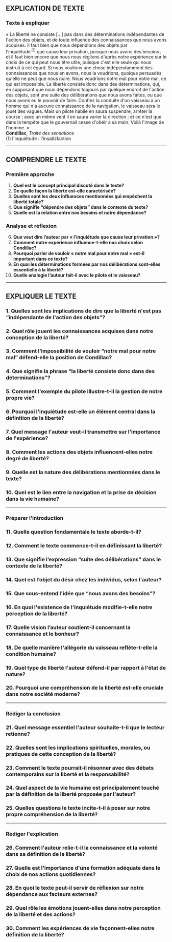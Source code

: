 ## EXPLICATION DE TEXTE

### Texte à expliquer

« La liberté ne consiste […] pas dans des déterminations indépendantes de l'action des objets, et de toute influence des connaissances que nous avons acquises. Il faut bien que nous dépendions des objets par l'inquiétude&#x202F;<sup>(1)</sup> que cause leur privation, puisque nous avons des besoins ; et il faut bien encore que nous nous réglions d'après notre expérience sur le choix de ce qui peut nous être utile, puisque c'est elle seule qui nous instruit à cet égard. Si nous voulions une chose indépendamment des connaissances que nous en avons, nous la voudrions, quoique persuadés qu'elle ne peut que nous nuire. Nous voudrions notre mal pour notre mal, ce qui est impossible. La liberté consiste donc dans des déterminations, qui, en supposant que nous dépendons toujours par quelque endroit de l'action des objets, sont une suite des délibérations que nous avons faites, ou que nous avons eu le pouvoir de faire. Confiez la conduite d'un vaisseau à un homme qui n'a aucune connaissance de la navigation, le vaisseau sera le jouet des vagues. Mais un pilote habile en saura suspendre, arrêter la course ; avec un même vent il en saura varier la direction ; et ce n'est que dans la tempête que le gouvernail cesse d'obéir à sa main. Voilà l'image de l'homme. »  
**Condillac**, *Traité des sensations*  
(1) l'inquiétude : l'insatisfaction

---

## COMPRENDRE LE TEXTE

### Première approche

1. **Quel est le concept principal discuté dans le texte?**  
2. **De quelle façon la liberté est-elle caractérisée?**  
3. **Quelles sont les deux influences mentionnées qui empêchent la liberté totale?**  
4. **Que signifie “dépendre des objets” dans le contexte du texte?**  
5. **Quelle est la relation entre nos besoins et notre dépendance?**  

### Analyse et réflexion

6. **Que veut dire l’auteur par « l’inquiétude que cause leur privation »?**  
7. **Comment notre expérience influence-t-elle nos choix selon Condillac?**  
8. **Pourquoi parler de vouloir « notre mal pour notre mal » est-il important dans ce texte?**  
9. **En quoi les déterminations formées par nos délibérations sont-elles essentielle à la liberté?**  
10. **Quelle analogie l’auteur fait-il avec le pilote et le vaisseau?**  

---

## EXPLIQUER LE TEXTE

### 1. Quelles sont les implications de dire que la liberté n'est pas “indépendante de l'action des objets”?  
### 2. Quel rôle jouent les connaissances acquises dans notre conception de la liberté?  
### 3. Comment l’impossibilité de vouloir “notre mal pour notre mal” défend-elle la position de Condillac?  
### 4. Que signifie la phrase “la liberté consiste donc dans des déterminations”?  
### 5. Comment l'exemple du pilote illustre-t-il la gestion de notre propre vie?  

### 6. Pourquoi l'inquiétude est-elle un élément central dans la définition de la liberté?  
### 7. Quel message l'auteur veut-il transmettre sur l'importance de l'expérience?  
### 8. Comment les actions des objets influencent-elles notre degré de liberté?  
### 9. Quelle est la nature des délibérations mentionnées dans le texte?  
### 10. Quel est le lien entre la navigation et la prise de décision dans la vie humaine?  

---

### Préparer l’introduction

### 11. Quelle question fondamentale le texte aborde-t-il?  
### 12. Comment le texte commence-t-il en définissant la liberté?  
### 13. Que signifie l’expression “suite des délibérations” dans le contexte de la liberté?  
### 14. Quel est l’objet du désir chez les individus, selon l'auteur?  
### 15. Que sous-entend l'idée que “nous avons des besoins”?  

### 16. En quoi l'existence de l'inquiétude modifie-t-elle notre perception de la liberté?  
### 17. Quelle vision l’auteur soutient-il concernant la connaissance et le bonheur?  
### 18. De quelle manière l'allégorie du vaisseau reflète-t-elle la condition humaine?  
### 19. Quel type de liberté l'auteur défend-il par rapport à l'état de nature?  
### 20. Pourquoi une compréhension de la liberté est-elle cruciale dans notre société moderne?  

---

### Rédiger la conclusion

### 21. Quel message essentiel l'auteur souhaite-t-il que le lecteur retienne?  
### 22. Quelles sont les implications spirituelles, morales, ou pratiques de cette conception de la liberté?  
### 23. Comment le texte pourrait-il résonner avec des débats contemporains sur la liberté et la responsabilité?  
### 24. Quel aspect de la vie humaine est principalement touché par la définition de la liberté proposée par l'auteur?  
### 25. Quelles questions le texte incite-t-il à poser sur notre propre compréhension de la liberté?  

---

### Rédiger l'explication

### 26. Comment l'auteur relie-t-il la connaissance et la volonté dans sa définition de la liberté?  
### 27. Quelle est l'importance d'une formation adéquate dans le choix de nos actions quotidiennes?  
### 28. En quoi le texte peut-il servir de réflexion sur notre dépendance aux facteurs externes?  
### 29. Quel rôle les émotions jouent-elles dans notre perception de la liberté et des actions?  
### 30. Comment les expériences de vie façonnent-elles notre définition de la liberté?  